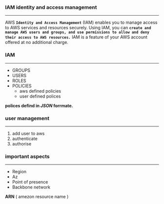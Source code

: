 ### **IAM identity and access management**  
---
AWS **`Identity and Access Management`** (IAM) enables you to manage access to AWS services and resources securely. Using IAM, you can **`create and manage AWS users and groups, and use permissions to allow and deny their access to AWS resources.`** IAM is a feature of your AWS account offered at no additional charge.  

### **IAM**  
---
-   GROUPS
-   USERS
-   ROLES
-   POLICIES  
    -   aws defined policies
    -   user defined polices  

**polices defind in _***JSON***_ forrmate.**  

### **user management**  

---
1.  add user to aws 
1.  authenticate 
1.  authorise  

### **important aspects**
---
-   Region
-   Az
-   Point of presence
-   Backbone network  

**ARN** ( amezon resource name )  
